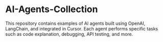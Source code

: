 # AI-Agents-Collection
This repository contains examples of AI agents built using OpenAI, LangChain, and integrated in Cursor. Each agent performs specific tasks such as code explanation, debugging, API testing, and more.
